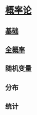 <link rel='stylesheet' href='../../style/index.css'>
<script src='../../style/index.js'></script>

# [概率论](../index.html)

## [基础](./base.html)

## [全概率](./total.html)

## 随机变量

## 分布

## 统计